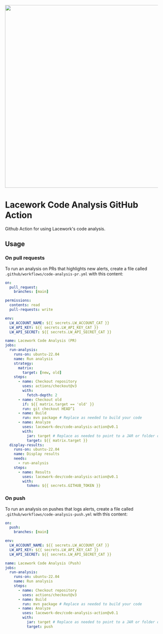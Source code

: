 <img src="https://techally-content.s3-us-west-1.amazonaws.com/public-content/lacework_logo_full.png" width="600">

# Lacework Code Analysis GitHub Action

Github Action for using Lacework's code analysis.

## Usage

### On pull requests

To run an analysis on PRs that highlights new alerts, create a file called `.github/workflows/code-analysis-pr.yml` with this content:

```yaml
on:
  pull_request:
    branches: [main]

permissions:
  contents: read
  pull-requests: write

env:
  LW_ACCOUNT_NAME: ${{ secrets.LW_ACCOUNT_CAT }}
  LW_API_KEY: ${{ secrets.LW_API_KEY_CAT }}
  LW_API_SECRET: ${{ secrets.LW_API_SECRET_CAT }}

name: Lacework Code Analysis (PR)
jobs:
  run-analysis:
    runs-on: ubuntu-22.04
    name: Run analysis
    strategy:
      matrix:
        target: [new, old]
    steps:
      - name: Checkout repository
        uses: actions/checkout@v3
        with:
          fetch-depth: 2
      - name: Checkout old
        if: ${{ matrix.target == 'old' }}
        run: git checkout HEAD^1
      - name: Build
        run: mvn package # Replace as needed to build your code
      - name: Analyze
        uses: lacework-dev/code-analysis-action@v0.1
        with:
          jar: target # Replace as needed to point to a JAR or folder of JARs to scan
          target: ${{ matrix.target }}
  display-results:
    runs-on: ubuntu-22.04
    name: Display results
    needs:
      - run-analysis
    steps:
      - name: Results
        uses: lacework-dev/code-analysis-action@v0.1
        with:
          token: ${{ secrets.GITHUB_TOKEN }}
```

### On push

To run an analysis on pushes that logs alerts, create a file called `.github/workflows/code-analysis-push.yml` with this content:

```yaml
on:
  push:
    branches: [main]

env:
  LW_ACCOUNT_NAME: ${{ secrets.LW_ACCOUNT_CAT }}
  LW_API_KEY: ${{ secrets.LW_API_KEY_CAT }}
  LW_API_SECRET: ${{ secrets.LW_API_SECRET_CAT }}

name: Lacework Code Analysis (Push)
jobs:
  run-analysis:
    runs-on: ubuntu-22.04
    name: Run analysis
    steps:
      - name: Checkout repository
        uses: actions/checkout@v3
      - name: Build
        run: mvn package # Replace as needed to build your code
      - name: Analyze
        uses: lacework-dev/code-analysis-action@v0.1
        with:
          jar: target # Replace as needed to point to a JAR or folder of JARs to scan
          target: push
```
